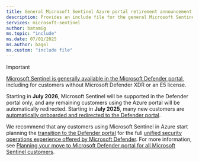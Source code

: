 ```yaml
---
title: General Microsoft Sentinel Azure portal retirement announcement, with extra formatting.
description: Provides an include file for the general Microsoft Sentinel Azure portal retirement announcement, with extra formatting.
services: microsoft-sentinel
author: batamig
ms.topic: "include"
ms.date: 07/01/2025
ms.author: bagol
ms.custom: "include file"
---
```


> [!IMPORTANT]
> [Microsoft Sentinel is generally available in the Microsoft Defender portal](../microsoft-sentinel-defender-portal.md), including for customers without Microsoft Defender XDR or an E5 license. 
>
> Starting in **July 2026**, Microsoft Sentinel will be supported in the Defender portal only, and any remaining customers using the Azure portal will be automatically redirected. Starting in **July 2025**, many new customers are [automatically onboarded and redirected to the Defender portal](../overview.md#changes-for-new-customers-starting-july-2025).
>
> We recommend that any customers using Microsoft Sentinel in Azure start planning the [transition to the Defender portal](../move-to-defender.md) for the full [unified security operations experience offered by Microsoft Defender](/unified-secops-platform/overview-unified-security). For more information, see [Planning your move to Microsoft Defender portal for all Microsoft Sentinel customers](https://techcommunity.microsoft.com/blog/microsoft-security-blog/planning-your-move-to-microsoft-defender-portal-for-all-microsoft-sentinel-custo/4428613).

